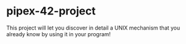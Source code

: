 # pipex-42-project
This project will let you discover in detail a UNIX mechanism that you already know by using it in your program!

